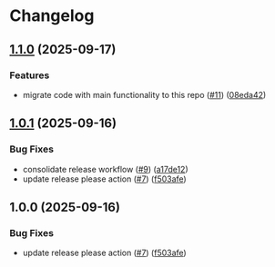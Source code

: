 # Changelog

## [1.1.0](https://github.com/sidorares/show-component/compare/show-component-v1.0.1...show-component-v1.1.0) (2025-09-17)


### Features

* migrate code with main functionality to this repo ([#11](https://github.com/sidorares/show-component/issues/11)) ([08eda42](https://github.com/sidorares/show-component/commit/08eda423c203cd0048c7a7207f362603f3b03995))

## [1.0.1](https://github.com/sidorares/show-component/compare/show-component-v1.0.0...show-component-v1.0.1) (2025-09-16)


### Bug Fixes

* consolidate release workflow ([#9](https://github.com/sidorares/show-component/issues/9)) ([a17de12](https://github.com/sidorares/show-component/commit/a17de1214ff71c654b8f862ab882ee89cdaaa062))
* update release please action ([#7](https://github.com/sidorares/show-component/issues/7)) ([f503afe](https://github.com/sidorares/show-component/commit/f503afe6c18603efaceada72cd68471b3b6c931f))

## 1.0.0 (2025-09-16)


### Bug Fixes

* update release please action ([#7](https://github.com/sidorares/show-component/issues/7)) ([f503afe](https://github.com/sidorares/show-component/commit/f503afe6c18603efaceada72cd68471b3b6c931f))
